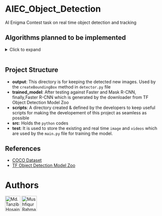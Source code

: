 # AIEC_Object_Detection

AI Enigma Contest task on real time object detection and tracking

## Algorithms planned to be implemented

<details>
<summary>Click to expand</summary>

- [x] Faster R-CNN
- [x] Mask R-CNN
- [ ] Fast R-CNN
- [ ] R-CNN

</details>
<br>

## Project Structure

- **output**: This directory is for keeping the detected new images. Used by the `createBoundingBox` method in `detector.py` file
- **trained_model**: After testing against Faster and Mask R-CNN, finally,Faster R-CNN which is generated by the downloader from TF Object Detection Model Zoo
- **scripts**: A directory created & defined by the developers to keep useful scripts for making the developement of this project as seamless as possible
- **src**: Holds the `python` codes
- **test**: It is used to store the existing and real time `image` and `videos` which are used by the `main.py` file for training the model.

## References

- [COCO Dataset](https://cocodataset.org/#home)
- [TF Object Detection Model Zoo](https://github.com/tensorflow/models/blob/master/research/object_detection/g3doc/tf2_detection_zoo.md)

# Authors

<a href="https://github.com/karit7"><img src="https://avatars.githubusercontent.com/u/120469589?v=4" width="50" height="50" title="Md. Tanzib Hosain" /></a> <a href="https://github.com/abir-tx"><img src="https://avatars.githubusercontent.com/u/28858998?v=4" width="50" height="50" title="Mushfiqur Rahman Abir"/></a>
